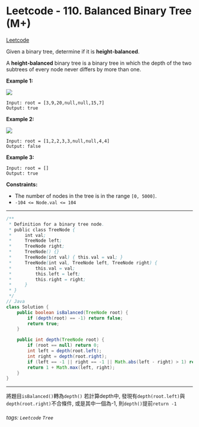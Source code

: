 # Leetcode - 110. Balanced Binary Tree (M+)

[Leetcode](https://leetcode.com/problems/balanced-binary-tree/description/)

Given a binary tree, determine if it is **height-balanced**.

A **height-balanced** binary tree is a binary tree in which the depth of the two subtrees of every node never differs by more than one.


**Example 1:**

![](https://assets.leetcode.com/uploads/2020/10/06/balance_1.jpg)
```
Input: root = [3,9,20,null,null,15,7]
Output: true
```
**Example 2:**

![](https://assets.leetcode.com/uploads/2020/10/06/balance_2.jpg)
```
Input: root = [1,2,2,3,3,null,null,4,4]
Output: false
```
**Example 3:**
```
Input: root = []
Output: true
```
**Constraints:**

-   The number of nodes in the tree is in the range `[0, 5000]`.
-   `-104 <= Node.val <= 104`

---
```java
/**
 * Definition for a binary tree node.
 * public class TreeNode {
 *     int val;
 *     TreeNode left;
 *     TreeNode right;
 *     TreeNode() {}
 *     TreeNode(int val) { this.val = val; }
 *     TreeNode(int val, TreeNode left, TreeNode right) {
 *         this.val = val;
 *         this.left = left;
 *         this.right = right;
 *     }
 * }
 */
// Java
class Solution {
    public boolean isBalanced(TreeNode root) {
        if (depth(root) == -1) return false;
        return true;
    }

    public int depth(TreeNode root) {
        if (root == null) return 0;
        int left = depth(root.left);
        int right = depth(root.right);
        if (left == -1 || right == -1 || Math.abs(left - right) > 1) return -1;
        return 1 + Math.max(left, right);
    }
}
```
---

將題目`isBalanced()`轉為`depth()`
若計算depth中, 發現有`depth(root.left)`與`depth(root.right)`不合條件,
或是其中一個為-1, 則`depth()`提前`return -1`


###### tags: `Leetcode` `Tree`

